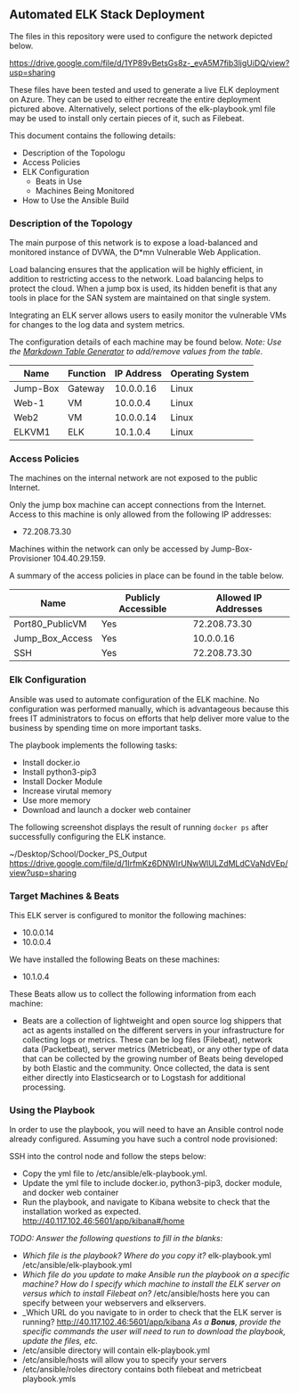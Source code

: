 ## Automated ELK Stack Deployment

The files in this repository were used to configure the network depicted below.

https://drive.google.com/file/d/1YP89vBetsGs8z-_evA5M7fib3ljgUiDQ/view?usp=sharing

These files have been tested and used to generate a live ELK deployment on Azure. They can be used to either recreate the entire deployment pictured above. Alternatively, select portions of the elk-playbook.yml file may be used to install only certain pieces of it, such as Filebeat.

This document contains the following details:
- Description of the Topologu
- Access Policies
- ELK Configuration
  - Beats in Use
  - Machines Being Monitored
- How to Use the Ansible Build


### Description of the Topology

The main purpose of this network is to expose a load-balanced and monitored instance of DVWA, the D*mn Vulnerable Web Application.

Load balancing ensures that the application will be highly efficient, in addition to restricting access to the network.
Load balancing helps to protect the cloud. When a jump box is used, its hidden benefit is that any tools in place for the SAN system are maintained on that single system.

Integrating an ELK server allows users to easily monitor the vulnerable VMs for changes to the log data and system metrics.


The configuration details of each machine may be found below.
_Note: Use the [Markdown Table Generator](http://www.tablesgenerator.com/markdown_tables) to add/remove values from the table_.

| Name     | Function | IP Address | Operating System |
|----------|----------|------------|------------------|
| Jump-Box | Gateway  | 10.0.0.16  | Linux            |
| Web-1    |    VM    | 10.0.0.4   | Linux            |
| Web2     |    VM    | 10.0.0.14  | Linux            |
| ELKVM1   |    ELK   | 10.1.0.4   | Linux            |

### Access Policies

The machines on the internal network are not exposed to the public Internet. 

Only the jump box machine can accept connections from the Internet. Access to this machine is only allowed from the following IP addresses:
- 72.208.73.30

Machines within the network can only be accessed by Jump-Box-Provisioner 104.40.29.159.

A summary of the access policies in place can be found in the table below.

| Name            |Publicly Accessible| Allowed IP Addresses |
|-----------------|-------------------|----------------------|
| Port80_PublicVM | Yes               | 72.208.73.30         |
| Jump_Box_Access | Yes               |  10.0.0.16           | 
|  SSH            | Yes               | 72.208.73.30         |

### Elk Configuration

Ansible was used to automate configuration of the ELK machine. No configuration was performed manually, which is advantageous because this frees IT administrators to focus on efforts that help deliver more value to the business by spending time on more important tasks.

The playbook implements the following tasks:
- Install docker.io
- Install python3-pip3
- Install Docker Module
- Increase virutal memory
- Use more memory
- Download and launch a docker web container

The following screenshot displays the result of running `docker ps` after successfully configuring the ELK instance.

~/Desktop/School/Docker_PS_Output
https://drive.google.com/file/d/1IrfmKz6DNWIrUNwWlULZdMLdCVaNdVEp/view?usp=sharing

### Target Machines & Beats
This ELK server is configured to monitor the following machines:
- 10.0.0.14
- 10.0.0.4

We have installed the following Beats on these machines:
- 10.1.0.4

These Beats allow us to collect the following information from each machine:
- Beats are a collection of lightweight and open source log shippers that act as agents installed on the different servers in your infrastructure for collecting logs or metrics.
These can be log files (Filebeat), network data (Packetbeat), server metrics (Metricbeat), or any other type of data that can be collected by the growing number of Beats being developed by both Elastic and the community. Once collected, the data is sent either directly into Elasticsearch or to Logstash for additional processing.

### Using the Playbook
In order to use the playbook, you will need to have an Ansible control node already configured. Assuming you have such a control node provisioned: 

SSH into the control node and follow the steps below:
- Copy the yml file to /etc/ansible/elk-playbook.yml.
- Update the yml file to include docker.io, python3-pip3, docker module, and docker web container
- Run the playbook, and navigate to Kibana website to check that the installation worked as expected. http://40.117.102.46:5601/app/kibana#/home

_TODO: Answer the following questions to fill in the blanks:_
- _Which file is the playbook? Where do you copy it?_ elk-playbook.yml /etc/ansible/elk-playbook.yml
- _Which file do you update to make Ansible run the playbook on a specific machine? How do I specify which machine to install the ELK server on versus which to install Filebeat on?_ /etc/ansible/hosts here you can specify between your webservers and elkservers.
- _Which URL do you navigate to in order to check that the ELK server is running?
http://40.117.102.46:5601/app/kibana
_As a **Bonus**, provide the specific commands the user will need to run to download the playbook, update the files, etc._
- /etc/ansible directory will contain elk-playbook.yml
- /etc/ansible/hosts will allow you to specify your servers
- /etc/ansible/roles directory contains both filebeat and metricbeat playbook.ymls
